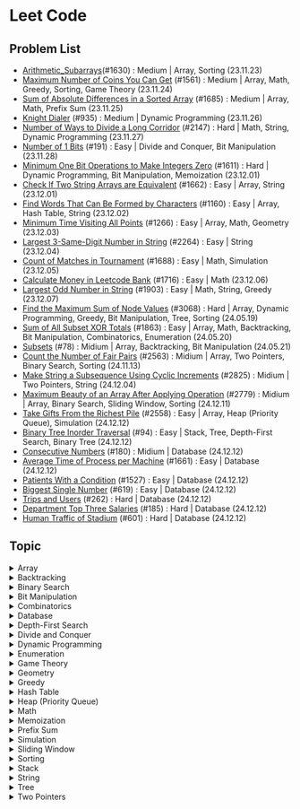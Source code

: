 # Leet Code

## Problem List

- [Arithmetic_Subarrays](./src/arithmetic_subarrays.py)(#1630) : Medium | Array, Sorting (23.11.23)
- [Maximum Number of Coins You Can Get](./src/maximum_number_of_coins.py) (#1561) : Medium | Array, Math, Greedy, Sorting, Game Theory (23.11.24)
- [Sum of Absolute Differences in a Sorted Array](./src/sum_of_absolute_differences_in_a_sorted_array.py) (#1685) : Medium | Array, Math, Prefix Sum (23.11.25)
- [Knight Dialer](./src/knight_dialer.py) (#935) : Medium | Dynamic Programming (23.11.26)
- [Number of Ways to Divide a Long Corridor](./src/number_of_ways_to_divide_a_long_corridor.py) (#2147) : Hard | Math, String, Dynamic Programming (23.11.27)
- [Number of 1 Bits](./src/number_of_1_bits.py) (#191) : Easy | Divide and Conquer, Bit Manipulation (23.11.28)
- [Minimum One Bit Operations to Make Integers Zero](./src/minimum_one_bit_operations_to_make_integers_zero.py) (#1611) : Hard | Dynamic Programming, Bit Manipulation, Memoization (23.12.01)
- [Check If Two String Arrays are Equivalent](./src/check_if_two_string_arrays_are_equivalent.py) (#1662) : Easy | Array, String (23.12.01)
- [Find Words That Can Be Formed by Characters](./src/find_words_that_can_be_formed_by_characters.py) (#1160) : Easy | Array, Hash Table, String (23.12.02)
- [Minimum Time Visiting All Points](./src/minimum_time_visiting_all_points.py) (#1266) : Easy | Array, Math, Geometry (23.12.03)
- [Largest 3-Same-Digit Number in String](./src/largest_3-same-digit_number_in_string.py) (#2264) : Easy | String (23.12.04)
- [Count of Matches in Tournament](./src/count_of_matches_in_tournament.py) (#1688) : Easy | Math, Simulation (23.12.05)
- [Calculate Money in Leetcode Bank](./src/calculate_money_in_leetcode_bank.py) (#1716) : Easy | Math (23.12.06)
- [Largest Odd Number in String](./src/largest_odd_number_in_string.py) (#1903) : Easy | Math, String, Greedy (23.12.07)
- [Find the Maximum Sum of Node Values](./src/find_the_maximum_sum_of_node_values.py) (#3068) : Hard | Array, Dynamic Programming, Greedy, Bit Manipulation, Tree, Sorting (24.05.19)
- [Sum of All Subset XOR Totals](./src/sum_of_all_subset_XOR_totals.py) (#1863) : Easy | Array, Math, Backtracking, Bit Manipulation, Combinatorics, Enumeration (24.05.20)
- [Subsets](./src/subsets.py) (#78) : Midium | Array, Backtracking, Bit Manipulation (24.05.21)
- [Count the Number of Fair Pairs](./src/count-the-number-of-fair-pairs.py) (#2563) : Midium | Array, Two Pointers, Binary Search, Sorting (24.11.13)
- [Make String a Subsequence Using Cyclic Increments](./src/make-string-a-subsequence-using-cyclic-increments.py) (#2825) : Midium | Two Pointers, String (24.12.04)
- [Maximum Beauty of an Array After Applying Operation](./src/maximum-beauty-of-an-array-after-applying-operation.py) (#2779) : Midium | Array, Binary Search, Sliding Window, Sorting (24.12.11)
- [Take Gifts From the Richest Pile](./src/take-gifts-from-the-richest-pile.py) (#2558) : Easy | Array, Heap (Priority Queue), Simulation (24.12.12)
- [Binary Tree Inorder Traversal](./src/binary-tree-inorder-traversal.py) (#94) : Easy | Stack, Tree, Depth-First Search, Binary Tree (24.12.12)
- [Consecutive Numbers](./src/consecutive-numbers.py) (#180) : Midium | Database (24.12.12)
- [Average Time of Process per Machine](./src/average-time-of-process-per-machine.py) (#1661) : Easy | Database (24.12.12)
- [Patients With a Condition](./src/patients-with-a-condition.py) (#1527) : Easy | Database (24.12.12)
- [Biggest Single Number](./src/biggest-single-number.py) (#619) : Easy | Database (24.12.12)
- [Trips and Users](./src/trips-and-users.py) (#262) : Hard | Database (24.12.12)
- [Department Top Three Salaries](./src/department-top-three-salaries.py) (#185) : Hard | Database (24.12.12)
- [Human Traffic of Stadium](./src/human-traffic-of-stadium.py) (#601) : Hard | Database (24.12.12)


## Topic
<details> 
<summary>Array</summary>
<div markdown="1">

- [Arithmetic_Subarrays](./src/arithmetic_subarrays.py)(#1630) : Medium, Array, Sorting (23.11.23)
- [Maximum Number of Coins You Can Get](./src/maximum_number_of_coins.py) (#1561) : Medium | Array, Math, Greedy, Sorting, Game Theory (23.11.24)
- [Sum of Absolute Differences in a Sorted Array](./src/sum_of_absolute_differences_in_a_sorted_array.py) (#1685) : Medium | Array, Math, Prefix Sum (23.11.25)
- [Check If Two String Arrays are Equivalent](./src/check_if_two_string_arrays_are_equivalent.py) (#1662) : Easy | Array, String (23.12.01)
- [Find Words That Can Be Formed by Characters](./src/find_words_that_can_be_formed_by_characters.py) (#1160) : Easy | Array, Hash Table, String (23.12.02)
- [Minimum Time Visiting All Points](./src/minimum_time_visiting_all_points.py) (#1266) : Easy | Array, Math, Geometry (23.12.03)
- [Find the Maximum Sum of Node Values](./src/find_the_maximum_sum_of_node_values.py) (#3068) : Hard | Array, Dynamic Programming, Greedy, Bit Manipulation, Tree, Sorting (24.05.19)
- [Sum of All Subset XOR Totals](./src/sum_of_all_subset_XOR_totals.py) (#1863) : Easy | Array, Math, Backtracking, Bit Manipulation, Combinatorics, Enumeration (24.05.20)
- [Subsets](./src/subsets.py) (#78) : Midium | Array, Backtracking, Bit Manipulation (24.05.21)
- [Count the Number of Fair Pairs](./src/count-the-number-of-fair-pairs.py) (#78) : Midium | Array, Two Pointers, Binary Search, Sorting (24.11.13)
- [Maximum Beauty of an Array After Applying Operation](./src/maximum-beauty-of-an-array-after-applying-operation.py) (#2779) : Midium | Array, Binary Search, Sliding Window, Sorting (24.12.11)
- [Take Gifts From the Richest Pile](./src/take-gifts-from-the-richest-pile.py) (#2558) : Easy | Array, Heap (Priority Queue), Simulation (24.12.12)

</div>
</details>

<details> 
<summary>Backtracking</summary>
<div markdown="1">

- [Sum of All Subset XOR Totals](./src/sum_of_all_subset_XOR_totals.py) (#1863) : Easy | Array, Math, Backtracking, Bit Manipulation, Combinatorics, Enumeration (24.05.20)
- [Subsets](./src/subsets.py) (#78) : Midium | Array, Backtracking, Bit Manipulation (24.05.21)

</div>
</details>

<details> 
<summary>Binary Search</summary>
<div markdown="1">

- [Count the Number of Fair Pairs](./src/count-the-number-of-fair-pairs.py) (#78) : Midium | Array, Two Pointers, Binary Search, Sorting (24.11.13)
- [Maximum Beauty of an Array After Applying Operation](./src/maximum-beauty-of-an-array-after-applying-operation.py) (#2779) : Midium | Array, Binary Search, Sliding Window, Sorting (24.12.11)
- [Binary Tree Inorder Traversal](./src/binary-tree-inorder-traversal.py) (#94) : Easy | Stack, Tree, Depth-First Search, Binary Tree (24.12.12)

</div>
</details>

<details> 
<summary>Bit Manipulation</summary>
<div markdown="1">

- [Number of 1 Bits](./src/number_of_1_bits.py) (#191) : Easy | Divide and Conquer, Bit Manipulation (23.11.28)
- [Minimum One Bit Operations to Make Integers Zero](./src/minimum_one_bit_operations_to_make_integers_zero.py) (#1611) : Hard | Dynamic Programming, Bit Manipulation, Memoization (23.12.01)
- [Find the Maximum Sum of Node Values](./src/find_the_maximum_sum_of_node_values.py) (#3068) : Hard | Array, Dynamic Programming, Greedy, Bit Manipulation, Tree, Sorting (24.05.19)
- [Sum of All Subset XOR Totals](./src/sum_of_all_subset_XOR_totals.py) (#1863) : Easy | Array, Math, Backtracking, Bit Manipulation, Combinatorics, Enumeration (24.05.20)
- [Subsets](./src/subsets.py) (#78) : Midium | Array, Backtracking, Bit Manipulation (24.05.21)

</div>
</details>

<details> 
<summary>Combinatorics</summary>
<div markdown="1">

- [Sum of All Subset XOR Totals](./src/sum_of_all_subset_XOR_totals.py) (#1863) : Easy | Array, Math, Backtracking, Bit Manipulation, Combinatorics, Enumeration (24.05.20)

</div>
</details>

<details>
<summary> Database </summary>
<div markdown="1">

- [Consecutive Numbers](./src/consecutive-numbers.py) (#180) : Midium | Database (24.12.12)
- [Average Time of Process per Machine](./src/average-time-of-process-per-machine.py) (#1661) : Easy | Database (24.12.12)
- [Patients With a Condition](./src/patients-with-a-condition.py) (#1527) : Easy | Database (24.12.12)
- [Biggest Single Number](./src/biggest-single-number.py) (#619) : Easy | Database (24.12.12)
- [Trips and Users](./src/trips-and-users.py) (#262) : Hard | Database (24.12.12)
- [Department Top Three Salaries](./src/department-top-three-salaries.py) (#185) : Hard | Database (24.12.12)

</div>
</details>

<details>
<summary> Depth-First Search </summary>
<div markdown="1">

- [Binary Tree Inorder Traversal](./src/binary-tree-inorder-traversal.py) (#94) : Easy | Stack, Tree, Depth-First Search, Binary Tree (24.12.12)

</div>
</details>

<details> 
<summary>Divide and Conquer</summary>
<div markdown="1">

- [Number of 1 Bits](./src/number_of_1_bits.py) (#191) : Easy | Divide and Conquer, Bit Manipulation (23.11.28)

</div>
</details>

<details> 
<summary>Dynamic Programming</summary>
<div markdown="1">

- [Knight Dialer](./src/knight_dialer.py) (#935) : Medium | Dynamic Programming (23.11.26)
- [Number of Ways to Divide a Long Corridor](./src/number_of_ways_to_divide_a_long_corridor.py) (#2147) : Hard | Math, String, Dynamic Programming (23.11.27)
- [Minimum One Bit Operations to Make Integers Zero](./src/minimum_one_bit_operations_to_make_integers_zero.py) (#1611) : Hard | Dynamic Programming, Bit Manipulation, Memoization (23.12.01)
- [Find the Maximum Sum of Node Values](./src/find_the_maximum_sum_of_node_values.py) (#3068) : Hard | Array, Dynamic Programming, Greedy, Bit Manipulation, Tree, Sorting (24.05.19)

</div>
</details>

<details> 
<summary>Enumeration</summary>
<div markdown="1">

- [Sum of All Subset XOR Totals](./src/sum_of_all_subset_XOR_totals.py) (#1863) : Easy | Array, Math, Backtracking, Bit Manipulation, Combinatorics, Enumeration (24.05.20)

</div>
</details>

<details> 
<summary>Game Theory</summary>
<div markdown="1">

- [Maximum Number of Coins You Can Get](./src/maximum_number_of_coins.py) (#1561) : Medium | Array, Math, Greedy, Sorting, Game Theory (23.11.24)

</div>
</details>

<details> 
<summary>Geometry</summary>
<div markdown="1">

- [Minimum Time Visiting All Points](./src/minimum_time_visiting_all_points.py) (#1266) : Easy | Array, Math, Geometry (23.12.03)

</div>
</details>

<details> 
<summary>Greedy</summary>
<div markdown="1">

- [Maximum Number of Coins You Can Get](./src/maximum_number_of_coins.py) (#1561) : Medium | Array, Math, Greedy, Sorting, Game Theory (23.11.24)
- [Largest Odd Number in String](./src/largest_odd_number_in_string.py) (#1903) : Easy | Math, String, Greedy (23.12.07)
- [Find the Maximum Sum of Node Values](./src/find_the_maximum_sum_of_node_values.py) (#3068) : Hard | Array, Dynamic Programming, Greedy, Bit Manipulation, Tree, Sorting (24.05.19)

</div>
</details>

<details> 
<summary>Hash Table</summary>
<div markdown="1">

- [Find Words That Can Be Formed by Characters](./src/find_words_that_can_be_formed_by_characters.py) (#1160) : Easy | Array, Hash Table, String (23.12.02)

</div>
</details>

<details> 
<summary>Heap (Priority Queue)</summary>
<div markdown="1">

- [Take Gifts From the Richest Pile](./src/take-gifts-from-the-richest-pile.py) (#2558) : Easy | Array, Heap (Priority Queue), Simulation (24.12.12)

</div>
</details>

<details> 
<summary>Math</summary>
<div markdown="1">

- [Maximum Number of Coins You Can Get](./src/maximum_number_of_coins.py) (#1561) : Medium | Array, Math, Greedy, Sorting, Game Theory (23.11.24)
- [Sum of Absolute Differences in a Sorted Array](./src/sum_of_absolute_differences_in_a_sorted_array.py) (#1685) : Medium | Array, Math, Prefix Sum (23.11.25)
- [Number of Ways to Divide a Long Corridor](./src/number_of_ways_to_divide_a_long_corridor.py) (#2147) : Hard | Math, String, Dynamic Programming (23.11.27)
- [Minimum Time Visiting All Points](./src/minimum_time_visiting_all_points.py) (#1266) : Easy | Array, Math, Geometry (23.12.03)
- [Count of Matches in Tournament](./src/count_of_matches_in_tournament.py) (#1688) : Easy | Math, Simulation (23.12.05)
- [Calculate Money in Leetcode Bank](./src/calculate_money_in_leetcode_bank.py) (#1716) : Easy | Math (23.12.06)
- [Largest Odd Number in String](./src/largest_odd_number_in_string.py) (#1903) : Easy | Math, String, Greedy (23.12.07)
- [Sum of All Subset XOR Totals](./src/sum_of_all_subset_XOR_totals.py) (#1863) : Easy | Array, Math, Backtracking, Bit Manipulation, Combinatorics, Enumeration (24.05.20)

</div>
</details>

<details> 
<summary>Memoization</summary>
<div markdown="1">

- [Minimum One Bit Operations to Make Integers Zero](./src/minimum_one_bit_operations_to_make_integers_zero.py) (#1611) : Hard | Dynamic Programming, Bit Manipulation, Memoization (23.12.01)

</div>
</details>

<details> 
<summary>Prefix Sum</summary>
<div markdown="1">

- [Sum of Absolute Differences in a Sorted Array](./src/sum_of_absolute_differences_in_a_sorted_array.py) (#1685) : Medium | Array, Math, Prefix Sum (23.11.25)

</div>
</details>

<details> 
<summary>Simulation</summary>
<div markdown="1">

- [Count of Matches in Tournament](./src/count_of_matches_in_tournament.py) (#1688) : Easy | Math, Simulation (23.12.05)
- [Take Gifts From the Richest Pile](./src/take-gifts-from-the-richest-pile.py) (#2558) : Easy | Array, Heap (Priority Queue), Simulation (24.12.12)

</div>
</details>

<details> 
<summary>Sliding Window</summary>
<div markdown="1">

- [Maximum Beauty of an Array After Applying Operation](./src/maximum-beauty-of-an-array-after-applying-operation.py) (#2779) : Midium | Array, Binary Search, Sliding Window, Sorting (24.12.11)

</div>
</details>

<details> 
<summary>Sorting</summary>
<div markdown="1">

- [Arithmetic_Subarrays](./src/arithmetic_subarrays.py)(#1630) : Medium, Array, Sorting (23.11.23)
- [Maximum Number of Coins You Can Get](./src/maximum_number_of_coins.py) (#1561) : Medium | Array, Math, Greedy, Sorting, Game Theory (23.11.24)
- [Find the Maximum Sum of Node Values](./src/find_the_maximum_sum_of_node_values.py) (#3068) : Hard | Array, Dynamic Programming, Greedy, Bit Manipulation, Tree, Sorting (24.05.19)
- [Count the Number of Fair Pairs](./src/count-the-number-of-fair-pairs.py) (#78) : Midium | Array, Two Pointers, Binary Search, Sorting (24.11.13)
- [Maximum Beauty of an Array After Applying Operation](./src/maximum-beauty-of-an-array-after-applying-operation.py) (#2779) : Midium | Array, Binary Search, Sliding Window, Sorting (24.12.11)

</div>
</details>

<details>
<summary> Stack </summary>
<div markdown="1">

- [Binary Tree Inorder Traversal](./src/binary-tree-inorder-traversal.py) (#94) : Easy | Stack, Tree, Depth-First Search, Binary Tree (24.12.12)

</div>
</details>

<details> 
<summary>String</summary>
<div markdown="1">

- [Number of Ways to Divide a Long Corridor](./src/number_of_ways_to_divide_a_long_corridor.py) (#2147) : Hard | Math, String, Dynamic Programming (23.11.27)
- [Check If Two String Arrays are Equivalent](./src/check_if_two_string_arrays_are_equivalent.py) (#1662) : Easy | Array, String (23.12.01)
- [Find Words That Can Be Formed by Characters](./src/find_words_that_can_be_formed_by_characters.py) (#1160) : Easy | Array, Hash Table, String (23.12.02)
- [Largest 3-Same-Digit Number in String](./src/largest_3-same-digit_number_in_string.py) (#2264) : Easy | String (23.12.04)
- [Largest Odd Number in String](./src/largest_odd_number_in_string.py) (#1903) : Easy | Math, String, Greedy (23.12.07)
- [Make String a Subsequence Using Cyclic Increments](./src/make-string-a-subsequence-using-cyclic-increments.py) (#2825) : Midium | Two Pointers, String (24.12.04)

</div>
</details>

<details> 
<summary>Tree</summary>
<div markdown="1">

- [Find the Maximum Sum of Node Values](./src/find_the_maximum_sum_of_node_values.py) (#3068) : Hard | Array, Dynamic Programming, Greedy, Bit Manipulation, Tree, Sorting (24.05.19)
- [Binary Tree Inorder Traversal](./src/binary-tree-inorder-traversal.py) (#94) : Easy | Stack, Tree, Depth-First Search, Binary Tree (24.12.12)

</div>
</details>

<details> 
<summary>Two Pointers</summary>
<div markdown="1">

- [Count the Number of Fair Pairs](./src/count-the-number-of-fair-pairs.py) (#78) : Midium | Array, Two Pointers, Binary Search, Sorting (24.11.13)
- [Make String a Subsequence Using Cyclic Increments](./src/make-string-a-subsequence-using-cyclic-increments.py) (#2825) : Midium | Two Pointers, String (24.12.04)

</div>
</details>